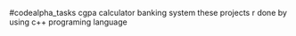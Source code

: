#codealpha_tasks
cgpa calculator
banking system
these projects r done by using c++ programing language
